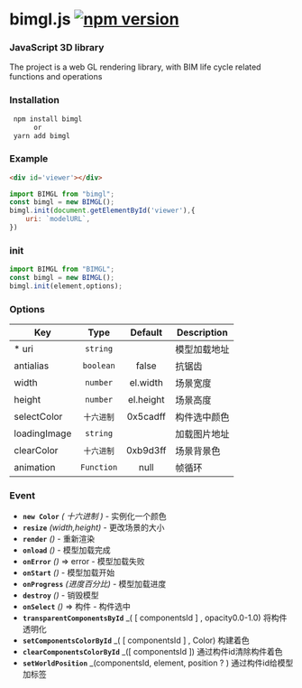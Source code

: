 # bimgl.js  [![npm version](https://img.shields.io/npm/v/bimgl.svg?sanitize=true)](https://www.npmjs.com/package/bimgl)

### JavaScript 3D library ##

The project is a web GL rendering library, with BIM life cycle related functions and operations

### Installation
```javascript
 npm install bimgl
      or
 yarn add bimgl
```

### Example
```html
<div id='viewer'></div>
```
```javascript
import BIMGL from "bimgl";
const bimgl = new BIMGL();
bimgl.init(document.getElementById('viewer'),{
    uri: `modelURL`,
})
```
### init
```javascript
import BIMGL from "BIMGL";
const bimgl = new BIMGL();
bimgl.init(element,options);
```

### Options

| Key   | Type  | Default |  Description |
|  ----  | :----:  | :----: | --- |
| * uri|`string` |  |  模型加载地址 |
| antialias|`boolean` | false |  抗锯齿 |
| width | `number` | el.width | 场景宽度 |
| height | `number` | el.height | 场景高度 |
| selectColor | `十六进制` | 0x5cadff | 构件选中颜色|
| loadingImage | `string` |  |加载图片地址|
| clearColor | `十六进制` | 0xb9d3ff |场景背景色|
| animation | `Function` | null |帧循环|

### Event
- **`new Color`** _( 十六进制 )_ - 实例化一个颜色
- **`resize`** _(width,height)_ - 更改场景的大小
- **`render`** _()_ - 重新渲染
- **`onload`** _()_ -  模型加载完成
- **`onError`** _()_ => error - 模型加载失败 
- **`onStart`** _()_ - 模型加载开始
- **`onProgress`** _(进度百分比)_ - 模型加载进度
- **`destroy`** _()_ - 销毁模型
- **`onSelect`** _()_ => 构件 - 构件选中
- **`transparentComponentsById`** _( [ componentsId ] , opacity0.0-1.0) 将构件透明化
- **`setComponentsColorById`** _( [ componentsId ] , Color) 构建着色
- **`clearComponentsColorById`** _([ componentsId ]) 通过构件id清除构件着色
- **`setWorldPosition`** _(componentsId, element, position ? ) 通过构件id给模型加标签

